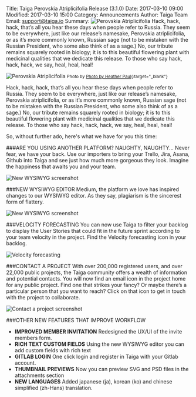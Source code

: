 Title: Taiga Perovskia Atriplicifolia Release (3.1.0)
Date: 2017-03-10 09:00
Modified: 2017-03-10 15:00
Category: Announcements
Author: Taiga Team
Email: support@taiga.io
Summary: ![Perovskia Atriplicifolia]({filename}/images/2017-03-10_changelog310/russian_sage_31.jpg) Hack, hack, hack, that’s all you hear these days when people refer to Russia. They seem to be everywhere, just like our release’s namesake, Perovskia atriplicifolia, or as it’s more commonly known, Russian sage (not to be mistaken with the Russian President, who some also think of as a sage.) No, our tribute remains squarely rooted in biology; it is to this beautiful flowering plant with medicinal qualities that we dedicate this release. To those who say hack, hack, hack, we say, heal, heal, heal!

![Perovskia Atriplicifolia]({filename}/images/2017-03-10_changelog310/russian_sage_31.jpg)
<small>Photo by [Photo by Heather Paul](https://www.flickr.com/photos/warriorwoman531/){:target="_blank"}</small>

Hack, hack, hack, that’s all you hear these days when people refer to Russia. They seem to be everywhere, just like our release’s namesake, Perovskia atriplicifolia, or as it’s more commonly known, Russian sage (not to be mistaken with the Russian President, who some also think of as a sage.) No, our tribute remains squarely rooted in biology; it is to this beautiful flowering plant with medicinal qualities that we dedicate this release. To those who say hack, hack, hack, we say, heal, heal, heal!

So, without further ado, here's what we have for you this time:

###ARE YOU USING ANOTHER PLATFORM? NAUGHTY, NAUGHTY...
Never fear, we have your back. Use our importers to bring your Trello, Jira, Asana, Github into Taiga and see just how much more gorgeous they look. Imagine the happiness that awaits you and your team.

![New WYSIWYG screenshot]({filename}/images/2017-03-10_changelog310/importer_b.gif)

###NEW WYSIWYG EDITOR
Medium, the platform we love has inspired changes to our WYSIWYG editor. As they say, plagiarism is the sincerest form of flattery.

![New WYSIWYG screenshot]({filename}/images/2017-03-10_changelog310/editor.gif)

###VELOCITY FORECASTING
You can now use Taiga to filter your backlog to display the User Stories that could fit in the future sprint according to your team velocity in the project. Find the Velocity forecasting icon in your backlog.

![Velocity forecasting]({filename}/images/2017-03-10_changelog310/velocity_b.gif)

###CONTACT A PROJECT
With over 200,000 registered users, and over 22,000 public projects, the Taiga community offers a wealth of information and potential contacts. You will now find an email icon in the project home for any public project. Find one that strikes your fancy? Or maybe there’s a particular person that you want to reach? Click on that icon to get in touch with the project to collaborate.

![Contact a project screenshot]({filename}/images/2017-03-10_changelog310/contact_b.gif)

###OTHER NEW FEATURES THAT IMPROVE WORKFLOW

- **IMPROVED MEMBER INVITATION** Redesigned the UX/UI of the invite members form.
- **RICH TEXT CUSTOM FIELDS** Using the new WYSIWYG editor you can add custom fields with rich text
- **GITLAB LOGIN** One click login and register in Taiga with your Gitlab account.
- **THUMBNAIL PREVIEWS** Now you can preview SVG and PSD files in the attachments section
- **NEW LANGUAGES** Added japanese (ja), korean (ko) and chinese simplified (zh-Hans) translation.
